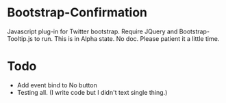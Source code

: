 Bootstrap-Confirmation
======================

Javascript plug-in for Twitter bootstrap. Require JQuery and Bootstrap-Tooltip.js to run. This is in Alpha state. No doc. Please patient it a little time.

Todo
====

- Add event bind to No button
- Testing all. (I write code but I didn't text single thing.)
